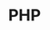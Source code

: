 ---
title: "PHP"
layout: category
permalink: /categories/php/
author_profile: true
taxonomy: PHP
sidebar:
  nav: "categories"
---